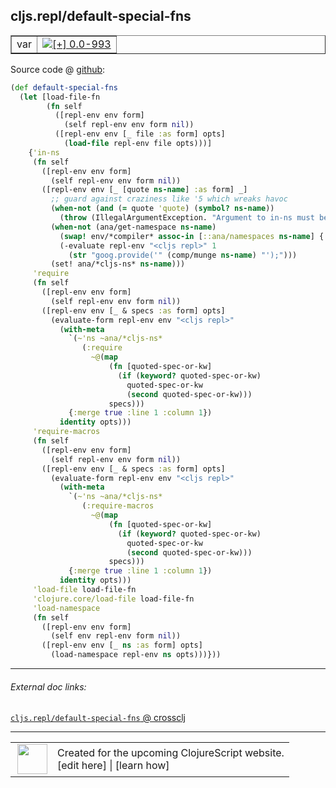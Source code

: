 ## cljs.repl/default-special-fns



 <table border="1">
<tr>
<td>var</td>
<td><a href="https://github.com/cljsinfo/cljs-api-docs/tree/0.0-993"><img valign="middle" alt="[+] 0.0-993" title="Added in 0.0-993" src="https://img.shields.io/badge/+-0.0--993-lightgrey.svg"></a> </td>
</tr>
</table>









Source code @ [github](https://github.com/clojure/clojurescript/blob/r2816/src/clj/cljs/repl.clj#L380-L441):

```clj
(def default-special-fns
  (let [load-file-fn
        (fn self
          ([repl-env env form]
            (self repl-env env form nil))
          ([repl-env env [_ file :as form] opts]
            (load-file repl-env file opts)))]
    {'in-ns
     (fn self
       ([repl-env env form]
         (self repl-env env form nil))
       ([repl-env env [_ [quote ns-name] :as form] _]
         ;; guard against craziness like '5 which wreaks havoc
         (when-not (and (= quote 'quote) (symbol? ns-name))
           (throw (IllegalArgumentException. "Argument to in-ns must be a symbol.")))
         (when-not (ana/get-namespace ns-name)
           (swap! env/*compiler* assoc-in [::ana/namespaces ns-name] {:name ns-name})
           (-evaluate repl-env "<cljs repl>" 1
             (str "goog.provide('" (comp/munge ns-name) "');")))
         (set! ana/*cljs-ns* ns-name)))
     'require
     (fn self
       ([repl-env env form]
         (self repl-env env form nil))
       ([repl-env env [_ & specs :as form] opts]
         (evaluate-form repl-env env "<cljs repl>"
           (with-meta
             `(~'ns ~ana/*cljs-ns*
                (:require
                  ~@(map
                      (fn [quoted-spec-or-kw]
                        (if (keyword? quoted-spec-or-kw)
                          quoted-spec-or-kw
                          (second quoted-spec-or-kw)))
                      specs)))
             {:merge true :line 1 :column 1})
           identity opts)))
     'require-macros
     (fn self
       ([repl-env env form]
         (self repl-env env form nil))
       ([repl-env env [_ & specs :as form] opts]
         (evaluate-form repl-env env "<cljs repl>"
           (with-meta
             `(~'ns ~ana/*cljs-ns*
                (:require-macros
                  ~@(map
                      (fn [quoted-spec-or-kw]
                        (if (keyword? quoted-spec-or-kw)
                          quoted-spec-or-kw
                          (second quoted-spec-or-kw)))
                      specs)))
             {:merge true :line 1 :column 1})
           identity opts)))
     'load-file load-file-fn
     'clojure.core/load-file load-file-fn
     'load-namespace
     (fn self
       ([repl-env env form]
         (self env repl-env form nil))
       ([repl-env env [_ ns :as form] opts]
         (load-namespace repl-env ns opts)))}))
```

<!--
Repo - tag - source tree - lines:

 <pre>
clojurescript @ r2816
└── src
    └── clj
        └── cljs
            └── <ins>[repl.clj:380-441](https://github.com/clojure/clojurescript/blob/r2816/src/clj/cljs/repl.clj#L380-L441)</ins>
</pre>

-->

---



###### External doc links:

[`cljs.repl/default-special-fns` @ crossclj](http://crossclj.info/fun/cljs.repl/default-special-fns.html)<br>

---

 <table>
<tr><td>
<img valign="middle" align="right" width="48px" src="http://i.imgur.com/Hi20huC.png">
</td><td>
Created for the upcoming ClojureScript website.<br>
[edit here] | [learn how]
</td></tr></table>

[edit here]:https://github.com/cljsinfo/cljs-api-docs/blob/master/cljsdoc/cljs.repl_default-special-fns.cljsdoc
[learn how]:https://github.com/cljsinfo/cljs-api-docs/wiki/cljsdoc-files

<!--

This information was too distracting to show to readers, but I'll leave it
commented here since it is helpful to:

- pretty-print the data used to generate this document
- and show how to retrieve that data



The API data for this symbol:

```clj
{:ns "cljs.repl",
 :name "default-special-fns",
 :type "var",
 :source {:code "(def default-special-fns\n  (let [load-file-fn\n        (fn self\n          ([repl-env env form]\n            (self repl-env env form nil))\n          ([repl-env env [_ file :as form] opts]\n            (load-file repl-env file opts)))]\n    {'in-ns\n     (fn self\n       ([repl-env env form]\n         (self repl-env env form nil))\n       ([repl-env env [_ [quote ns-name] :as form] _]\n         ;; guard against craziness like '5 which wreaks havoc\n         (when-not (and (= quote 'quote) (symbol? ns-name))\n           (throw (IllegalArgumentException. \"Argument to in-ns must be a symbol.\")))\n         (when-not (ana/get-namespace ns-name)\n           (swap! env/*compiler* assoc-in [::ana/namespaces ns-name] {:name ns-name})\n           (-evaluate repl-env \"<cljs repl>\" 1\n             (str \"goog.provide('\" (comp/munge ns-name) \"');\")))\n         (set! ana/*cljs-ns* ns-name)))\n     'require\n     (fn self\n       ([repl-env env form]\n         (self repl-env env form nil))\n       ([repl-env env [_ & specs :as form] opts]\n         (evaluate-form repl-env env \"<cljs repl>\"\n           (with-meta\n             `(~'ns ~ana/*cljs-ns*\n                (:require\n                  ~@(map\n                      (fn [quoted-spec-or-kw]\n                        (if (keyword? quoted-spec-or-kw)\n                          quoted-spec-or-kw\n                          (second quoted-spec-or-kw)))\n                      specs)))\n             {:merge true :line 1 :column 1})\n           identity opts)))\n     'require-macros\n     (fn self\n       ([repl-env env form]\n         (self repl-env env form nil))\n       ([repl-env env [_ & specs :as form] opts]\n         (evaluate-form repl-env env \"<cljs repl>\"\n           (with-meta\n             `(~'ns ~ana/*cljs-ns*\n                (:require-macros\n                  ~@(map\n                      (fn [quoted-spec-or-kw]\n                        (if (keyword? quoted-spec-or-kw)\n                          quoted-spec-or-kw\n                          (second quoted-spec-or-kw)))\n                      specs)))\n             {:merge true :line 1 :column 1})\n           identity opts)))\n     'load-file load-file-fn\n     'clojure.core/load-file load-file-fn\n     'load-namespace\n     (fn self\n       ([repl-env env form]\n         (self env repl-env form nil))\n       ([repl-env env [_ ns :as form] opts]\n         (load-namespace repl-env ns opts)))}))",
          :title "Source code",
          :repo "clojurescript",
          :tag "r2816",
          :filename "src/clj/cljs/repl.clj",
          :lines [380 441]},
 :full-name "cljs.repl/default-special-fns",
 :full-name-encode "cljs.repl_default-special-fns",
 :history [["+" "0.0-993"]]}

```

Retrieve the API data for this symbol:

```clj
;; from Clojure REPL
(require '[clojure.edn :as edn])
(-> (slurp "https://raw.githubusercontent.com/cljsinfo/cljs-api-docs/catalog/cljs-api.edn")
    (edn/read-string)
    (get-in [:symbols "cljs.repl/default-special-fns"]))
```

-->

